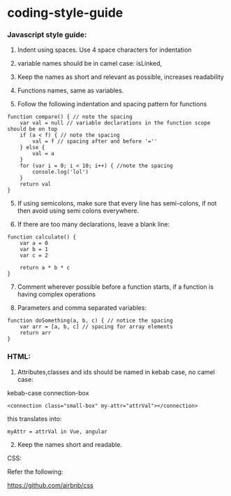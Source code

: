 # coding-style-guide

### Javascript style guide:

1. Indent using spaces. Use 4 space characters for indentation

2. variable names should be in camel case:  isLinked,

3. Keep the names as short and relevant as possible, increases readability

4. Functions names, same as variables.

5. Follow the following indentation and spacing pattern for functions 

```
function compare() { // note the spacing
    var val = null // variable declarations in the function scope should be on top
    if (a < f) { // note the spacing
        val = f // spacing after and before '=''
    } else {
        val = a
    }
    for (var i = 0; i < 10; i++) { //note the spacing
        console.log('lol')
    }
    return val
}
```

5. If using semicolons, make sure that every line has semi-colons, if not then avoid using semi colons everywhere.

6.  If there are too many declarations, leave a blank line:
```
function calculate() {
    var a = 0
    var b = 1
    var c = 2
    
    return a * b * c
}
```
7. Comment wherever possible before a function starts, if a function is having complex operations

8. Parameters and comma separated variables:

```
function doSomething(a, b, c) { // notice the spacing
    var arr = [a, b, c] // spacing for array elements
    return arr
}
```

### HTML:

1. Attributes,classes and ids should be named in kebab case, no camel case:

kebab-case
connection-box

```
<connection class="small-box" my-attr="attrVal"></connection>
```

this translates into:
```
myAttr = attrVal in Vue, angular
```
2. Keep the names short and readable.

CSS:

Refer the following:
	
https://github.com/airbnb/css

